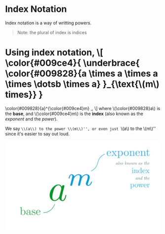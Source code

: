 # Index Notation

Index notation is a way of writting powers.

> Note: the plural of index is indices

Using index notation,
\\[
\color{#009ce4}{
    \underbrace{
        \color{#009828}{a \times a \times a \times \dotsb \times a}
    }_{\text{\\(m\\) times}}
}
=
\color{#009828}{a}^{\color{#009ce4}m} \,,
\\]
where \\(\color{#009828}a\\) is the **base**, and \\(\color{#009ce4}m\\) is the **index** (also known as the *exponent* and the *power*).

We say ``\\(a\\) to the power \\(m\\)'', or even just ``\\(a\\) to the \\(m\\)'' since it's easier to say out loud.

![The power is also known as the index and the exponent, but the number being multiplied is simply called the base.](exponents.svg "Index Notation Vocabulary")
